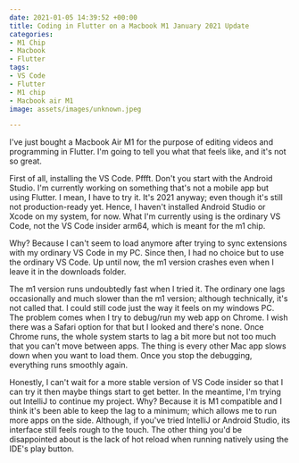 ```yaml
---
date: 2021-01-05 14:39:52 +00:00
title: Coding in Flutter on a Macbook M1 January 2021 Update
categories:
- M1 Chip
- Macbook
- Flutter
tags:
- VS Code
- Flutter
- M1 chip
- Macbook air M1
image: assets/images/unknown.jpeg

---
```

I've just bought a Macbook Air M1 for the purpose of editing videos and programming in Flutter. I'm going to tell you what that feels like, and it's not so great.

First of all, installing the VS Code. Pffft. Don't you start with the Android Studio. I'm currently working on something that's not a mobile app but using Flutter. I mean, I have to try it. It's 2021 anyway; even though it's still not production-ready yet. Hence, I haven't installed Android Studio or Xcode on my system, for now. What I'm currently using is the ordinary VS Code, not the VS Code insider arm64, which is meant for the m1 chip.

Why? Because I can't seem to load anymore after trying to sync extensions with my ordinary VS Code in my PC. Since then, I had no choice but to use the ordinary VS Code. Up until now, the m1 version crashes even when I leave it in the downloads folder.

The m1 version runs undoubtedly fast when I tried it. The ordinary one lags occasionally and much slower than the m1 version; although technically, it's not called that. I could still code just the way it feels on my windows PC. The problem comes when I try to debug/run my web app on Chrome. I wish there was a Safari option for that but I looked and there's none. Once Chrome runs, the whole system starts to lag a bit more but not too much that you can't move between apps. The thing is every other Mac app slows down when you want to load them. Once you stop the debugging, everything runs smoothly again.

Honestly, I can't wait for a more stable version of VS Code insider so that I can try it then maybe things start to get better. In the meantime, I'm trying out IntelliJ to continue my project. Why? Because it is M1 compatible and I think it's been able to keep the lag to a minimum; which allows me to run more apps on the side. Although, if you've tried IntelliJ or Android Studio, its interface still feels rough to the touch. The other thing you'd be disappointed about is the lack of hot reload when running natively using the IDE's play button. 